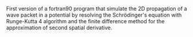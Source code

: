 First version of a fortran90 program that simulate the 2D propagation of a wave packet in a potential by resolving the Schrödinger's equation with Runge-Kutta 4 algorithm and the finite difference method for the approximation of second spatial derivative.
